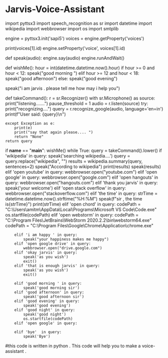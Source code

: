 # Jarvis-Voice-Assistant

import pyttsx3
import speech_recognition as sr
import datetime
import wikipedia
import webbrowser
import os
import smtplib

engine = pyttsx3.init('sapi5')
voices = engine.getProperty('voices')

print(voices[1].id)
engine.setProperty('voice', voices[1].id)


def speak(audio):
    engine.say(audio)
    engine.runAndWait()


def wishMe():
    hour = int(datetime.datetime.now().hour)
    if hour >= 0 and hour < 12:
        speak("good morning ")
    elif hour >= 12 and hour < 18:
        speak("good afternoon")
    else:
        speak("good evening")


speak("i am jarvis . please tell me how may i help you")


def takeCommand():
    r = sr.Recognizer()
    with sr.Microphone() as source:
        print("listening.......")
        pause_threshold = 1
        audio = r.listen(source)
    try:
        print("recognizing....")
        query = r.recognize_google(audio, language='en=in')
        print(f"User said: {query}\n")

    except Exception as e:
        print(e)
        print("say that again please.... ")
        return "None"
    return query


if __name__ == "__main__":
    wishMe()
    while True:
        query = takeCommand().lower()
        if 'wikipedia' in query:
            speak('searching wikipedia....')
            query = query.replace("wikipedia", "")
            results = wikipedia.summary(query, sentences=2)
            speak("According to wikipedia")
            print(results)
            speak(results)
        elif 'open youtube' in query:
            webbrowser.open("youtube.com")
        elif 'open google' in query:
            webbrowser.open("google.com")
        elif 'open hangouts' in query:
            webbrowser.open("hangouts.com")
        elif 'thank you jarvis' in query:
            speak('your welcome')
        elif 'open stack overflow' in query:
            webbrowser.open("stackoverflow.com")
        elif 'the time' in query:
            strTime = datetime.datetime.now().strftime("%H:%M")
            speak(f"sir , the time is{strTime}")
            print(strTime)
        elif 'open chord' in query:
            codePath = "C:\\Users\\amitm\\AppData\\Local\\Programs\\Microsoft VS Code\\Code.exe"
            os.startfile(codePath)
        elif 'open webstorm' in query:
            codePath = "C:\\Program Files\\JetBrains\\WebStorm 2020.2.2\\bin\\webstorm64.exe"
            codePath = "C:\\Program Files\\Google\\Chrome\\Application\\chrome.exe"

        elif 'i am happy ' in query:
            speak("your happiness makes me happy")
        elif 'open google drive' in query:
            webbrowser.open("drive.google.com")
        elif 'okay jarvis' in query:
            speak('as you wish')
            exit()
        elif 'that is enough jarvis' in query:
            speak('as you wish')
            exit()

        elif 'good morning ' in query:
            speak('good morning sir')
        elif 'good afternoon' in query:
            speak('good afternoon sir')
        elif 'good evening' in query:
            speak('good evening')
        elif 'good night' in query:
            speak('good night')
            os.startfile(codePath)
        elif 'open google' in query:

        elif 'bye'  in query:
            speak('Bye')


#this code is written in python . This code will help you to make a voice-assistant . 
